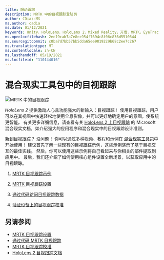 ```yaml
---
title: 眼动跟踪
description: MRTK 中的目视跟踪登陆页
author: CDiaz-MS
ms.author: cadia
ms.date: 01/12/2021
keywords: Unity，HoloLens，HoloLens 2，Mixed Reality，开发，MRTK，EyeTracking，
ms.openlocfilehash: 2ee19cab7a7e8ec954f7694c8f06c836d5510644
ms.sourcegitcommit: c0ba7d7bb57bb5dda65ee9019229b68c2ee7c267
ms.translationtype: MT
ms.contentlocale: zh-CN
ms.lasthandoff: 05/19/2021
ms.locfileid: "110144016"
---
```

# <a name="eye-tracking-in-the-mixed-reality-toolkit"></a>混合现实工具包中的目视跟踪

![MRTK 中的目视跟踪](../../images/eye-tracking/mrtk_et_compilation.png)

_HoloLens 2_ 提供激动人心且功能强大的新输入：目视跟踪！
使用目视跟踪，用户可以在其视图中快速轻松地使用全息影像，并可以更好地确定用户的意图，使系统更智能。 有关更多详细信息，请查看有关 [HoloLens 2 上目视跟踪](/windows/mixed-reality/eye-tracking) 的 Microsoft 混合现实文档，如介绍强大的应用程序和混合现实中的目视跟踪设计准则。

新到目视跟踪？ 没问题！ 你可以通过多种视频、教程和示例在 [混合现实工具包](https://github.com/Microsoft/MixedRealityToolkit-Unity)中开始使用！
建议首先了解一些现有的目视跟踪示例，这些示例演示了基于目视交互的最佳实践。 然后，你可以使用这些示例将自己看起来与你相关的部件提取到应用中。 最后，我们还介绍了如何使用核心组件设置全新场景，以获取应用中的目视跟踪。

1. [MRTK 目视跟踪示例](../../example-scenes/eye-tracking-examples-overview.md)

2. [MRTK 目视跟踪设置](eye-tracking-basic-setup.md)

3. [通过代码访问目视跟踪数据](eye-tracking-eye-gaze-provider.md)

4. [验证设备上的目视跟踪校准](eye-tracking-is-user-calibrated.md)

## <a name="see-also"></a>另请参阅

- [MRTK 目视跟踪设置](eye-tracking-basic-setup.md)
- [通过代码 MRTK 目视跟踪](eye-tracking-eye-gaze-provider.md)
- [MRTK 目视跟踪校准](eye-tracking-is-user-calibrated.md)
- [HoloLens 2 目视跟踪文档](/windows/mixed-reality/eye-tracking)